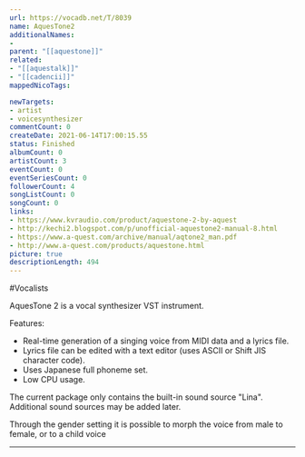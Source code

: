 ```yaml
---
url: https://vocadb.net/T/8039
name: AquesTone2
additionalNames: 
- 
parent: "[[aquestone]]"
related:
- "[[aquestalk]]"
- "[[cadencii]]"
mappedNicoTags:

newTargets:
- artist
- voicesynthesizer
commentCount: 0
createDate: 2021-06-14T17:00:15.55
status: Finished
albumCount: 0
artistCount: 3
eventCount: 0
eventSeriesCount: 0
followerCount: 4
songListCount: 0
songCount: 0
links: 
- https://www.kvraudio.com/product/aquestone-2-by-aquest
- http://kechi2.blogspot.com/p/unofficial-aquestone2-manual-8.html
- https://www.a-quest.com/archive/manual/aqtone2_man.pdf
- http://www.a-quest.com/products/aquestone.html
picture: true
descriptionLength: 494
---
```


#Vocalists

AquesTone 2 is a vocal synthesizer VST instrument.

Features:
- Real-time generation of a singing voice from MIDI data and a lyrics file.
- Lyrics file can be edited with a text editor (uses ASCII or Shift JIS character code).
- Uses Japanese full phoneme set.
- Low CPU usage.

The current package only contains the built-in sound source "Lina". Additional sound sources may be added later.

Through the gender setting it is possible to morph the voice from male to female, or to a child voice

---

